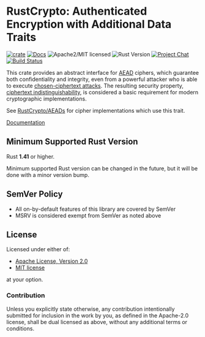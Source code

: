# RustCrypto: Authenticated Encryption with Additional Data Traits

[![crate][crate-image]][crate-link]
[![Docs][docs-image]][docs-link]
![Apache2/MIT licensed][license-image]
![Rust Version][rustc-image]
[![Project Chat][chat-image]][chat-link]
[![Build Status][build-image]][build-link]

This crate provides an abstract interface for [AEAD] ciphers, which guarantee
both confidentiality and integrity, even from a powerful attacker who is
able to execute [chosen-ciphertext attacks]. The resulting security property,
[ciphertext indistinguishability], is considered a basic requirement for
modern cryptographic implementations.

See [RustCrypto/AEADs] for cipher implementations which use this trait.

[Documentation][docs-link]

## Minimum Supported Rust Version

Rust **1.41** or higher.

Minimum supported Rust version can be changed in the future, but it will be
done with a minor version bump.

## SemVer Policy

- All on-by-default features of this library are covered by SemVer
- MSRV is considered exempt from SemVer as noted above

## License

Licensed under either of:

 * [Apache License, Version 2.0](http://www.apache.org/licenses/LICENSE-2.0)
 * [MIT license](http://opensource.org/licenses/MIT)

at your option.

### Contribution

Unless you explicitly state otherwise, any contribution intentionally submitted
for inclusion in the work by you, as defined in the Apache-2.0 license, shall be
dual licensed as above, without any additional terms or conditions.

[//]: # (badges)

[crate-image]: https://img.shields.io/crates/v/aead.svg
[crate-link]: https://crates.io/crates/aead
[docs-image]: https://docs.rs/aead/badge.svg
[docs-link]: https://docs.rs/aead/
[license-image]: https://img.shields.io/badge/license-Apache2.0/MIT-blue.svg
[rustc-image]: https://img.shields.io/badge/rustc-1.41+-blue.svg
[chat-image]: https://img.shields.io/badge/zulip-join_chat-blue.svg
[chat-link]: https://rustcrypto.zulipchat.com/#narrow/stream/260038-AEADs
[build-image]: https://github.com/RustCrypto/traits/workflows/aead/badge.svg?branch=master&event=push
[build-link]: https://github.com/RustCrypto/traits/actions?query=workflow%3Aaead

[//]: # (general links)

[AEAD]: https://en.wikipedia.org/wiki/Authenticated_encryption
[chosen-ciphertext attacks]: https://en.wikipedia.org/wiki/Chosen-ciphertext_attack
[ciphertext indistinguishability]: https://en.wikipedia.org/wiki/Ciphertext_indistinguishability
[RustCrypto/AEADs]: https://github.com/RustCrypto/AEADs
